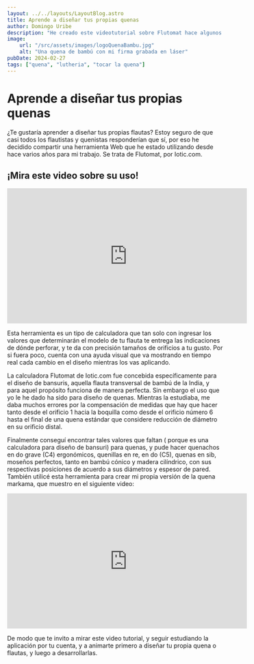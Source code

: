 ```yaml
---
layout: ../../layouts/LayoutBlog.astro
title: Aprende a diseñar tus propias quenas
author: Domingo Uribe
description: "He creado este videotutorial sobre Flutomat hace algunos años. Se trata de una calculadora Web para diseño de flautas"
image: 
    url: "/src/assets/images/logoQuenaBambu.jpg"
    alt: "Una quena de bambú con mi firma grabada en láser"
pubDate: 2024-02-27
tags: ["quena", "lutheria", "tocar la quena"]
---
```


# Aprende a diseñar tus propias quenas

¿Te gustaría aprender a diseñar tus propias flautas? Estoy seguro de que casi todos los flautistas y quenistas responderían que sí, por eso he decidido compartir una herramienta Web que he estado utilizando desde hace varios años para mi trabajo. Se trata de Flutomat, por Iotic.com.

## ¡Mira este video sobre su uso!

<iframe width="560" height="315" src="https://www.youtube.com/embed/ZRd1J4rSzu8?si=OS3cbMasUpyKmx6q" title="YouTube video player" frameborder="0" allow="accelerometer; autoplay; clipboard-write; encrypted-media; gyroscope; picture-in-picture; web-share" allowfullscreen></iframe>

Esta herramienta es un tipo de calculadora que tan solo con ingresar los valores que determinarán el modelo de tu flauta te entrega las indicaciones de dónde perforar, y te da con precisión tamaños de orificios a tu gusto. Por si fuera poco, cuenta con una ayuda visual que va mostrando en tiempo real cada cambio en el diseño mientras los vas aplicando.

La calculadora Flutomat de Iotic.com fue concebida específicamente para el diseño de bansuris, aquella flauta transversal de bambú de la India, y para aquel propósito funciona de manera perfecta. Sin embargo el uso que yo le he dado ha sido para diseño de quenas. Mientras la estudiaba, me daba muchos errores por la compensación de medidas que hay que hacer tanto desde el orificio 1 hacia la boquilla como desde el orificio número 6 hasta el final de una quena estándar que considere reducción de diámetro en su orificio distal.

Finalmente conseguí encontrar tales valores que faltan ( porque es una calculadora para diseño de bansuri) para quenas, y pude hacer quenachos en do grave (C4) ergonómicos, quenillas en re, en do (C5), quenas en sib, moseños perfectos, tanto en bambú cónico y madera cilíndrico, con sus respectivas posiciones de acuerdo a sus diámetros y espesor de pared. También utilicé esta herramienta para crear mi propia versión de la quena markama, que muestro en el siguiente video:

<iframe width="560" height="315" src="https://www.youtube.com/embed/1YpUqRXe5w4?si=C3BOB91HGuZQOMPg" title="YouTube video player" frameborder="0" allow="accelerometer; autoplay; clipboard-write; encrypted-media; gyroscope; picture-in-picture; web-share" allowfullscreen></iframe>

De modo que te invito a mirar este video tutorial, y seguir estudiando la aplicación por tu cuenta, y a animarte primero a diseñar tu propia quena o flautas, y luego a desarrollarlas.